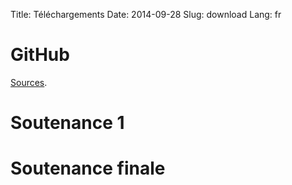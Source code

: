 Title: Téléchargements 
Date: 2014-09-28
Slug: download
Lang: fr

# GitHub

[Sources](http://github.com/Alpha-10000/OCR "Title").

# Soutenance 1

# Soutenance finale

